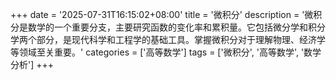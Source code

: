 +++
date = '2025-07-31T16:15:02+08:00'
title = '微积分'
description = '微积分是数学的一个重要分支，主要研究函数的变化率和累积量。它包括微分学和积分学两个部分，是现代科学和工程学的基础工具。掌握微积分对于理解物理、经济学等领域至关重要。'
categories = ['高等数学']
tags = ['微积分', '高等数学', '数学分析']
+++
